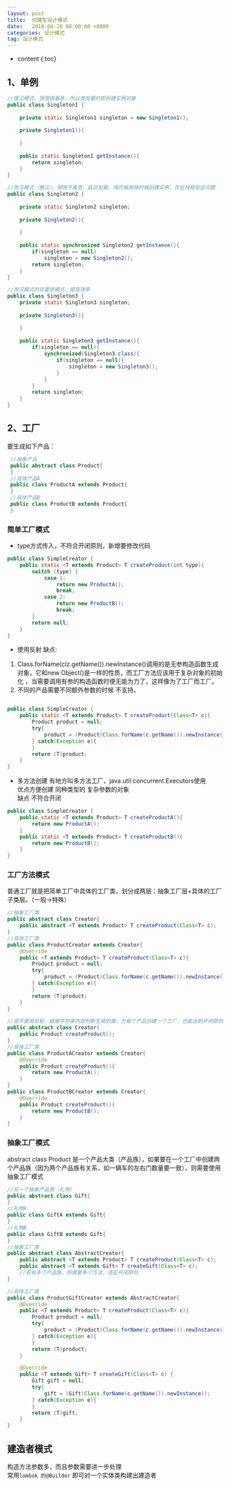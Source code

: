 ```yaml
---
layout: post
title:  创建型设计模式
date:   2018-04-28 08:00:00 +0800
categories: 设计模式
tag: 设计模式
---
```


* content
{:toc}


## 1、单例
```java
//饿汉模式，很饿很着急，所以类加载时即创建实例对象
public class Singleton1 {
	
	private static Singleton1 singleton = new Singleton1();
	
	private Singleton1(){
		
	}
	
	public static Singleton1 getInstance(){
		return singleton;
	}
}

//饱汉模式（懒汉），很饱不着急，延迟加载，啥时候用啥时候创建实例，存在线程安全问题
public class Singleton2 {
 
	private static Singleton2 singleton;
	
	private Singleton2(){
		
	}
	
	public static synchronized Singleton2 getInstance(){
		if(singleton == null) 
			singleton = new Singleton2();
		return singleton;
	}
}

//饱汉模式的双重锁模式，提高效率
public class Singleton3 {
	private static Singleton3 singleton;
	
	private Singleton3(){
		
	}
	
	public static Singleton3 getInstance(){
		if(singleton == null){
			synchronized(Singleton3.class){
				if(singleton == null){
					singleton = new Singleton3();
				}
			}
		}
		return singleton;
	}
}

```

## 2、工厂
要生成如下产品：
```java
 //抽象产品
 public abstract class Product{
 }
 //具体产品A
 public class ProductA extends Product{
 }
 //具体产品B
 public class ProductB extends Product{
 }
```
### 简单工厂模式
* type方式传入，不符合开闭原则，新增要修改代码

```java
public class SimpleCreator {
    public static <T extends Product> T createProduct(int type){
        switch (type) {
            case 1:
                return new ProductA();
                break;
            case 2:
                return new ProductB();
                break;
        }
        return null;
    }
}
```

* 使用反射
缺点:
1. Class.forName(clz.getName()).newInstance()调用的是无参构造函数生成对象，它和new Object()是一样的性质，而工厂方法应该用于复杂对象的初始化 ，当需要调用有参的构造函数时便无能为力了，这样像为了工厂而工厂。
2. 不同的产品需要不同额外参数的时候 不支持。

```java

public class SimpleCreator {
    public static <T extends Product> T createProduct(Class<T> c){
        Product product = null;
        try{
            product = (Product)Class.forName(c.getName()).newInstance();
        } catch(Exception e){
        }
        return (T)product;
    }
}
```

* 多方法创建 
有地方叫多方法工厂，java.util.concurrent.Executors使用   
优点方便创建 同种类型的 复杂参数的对象   
缺点 不符合开闭   

```java
public class SimpleCreator {
    public static <T extends Product> T createProductA(){
        return new ProductA();
    }
    public static <T extends Product> T createProductB(){
        return new ProductB();
    }
}

```

### 工厂方法模式
普通工厂就是把简单工厂中具体的工厂类，划分成两层：抽象工厂层+具体的工厂子类层。（一般->特殊）

```java
//抽象工厂类
public abstract class Creator{
    public abstract <T extends Product> T createProduct(Class<T> c);
}
//具体工厂类
public class ProductCreator extends Creator{
    @Override
    public <T extends Product> T createProduct(Class<T> c){
        Product product = null;
        try{
            product = (Product)Class.forName(c.getName()).newInstance();
        } catch(Exception e){
        }
        return (T)product;
    }
}
```

```java
//或不使用反射，根据字符串内部判断生成的类，为每个产品创建一个工厂，也能达到开闭原则，但是类会变多
public abstract class Creator{
    public Product createProduct();
}
//具体工厂类
public class ProductACreator extends Creator{
    @Override
    public Product createProduct(){
        return new ProductA();
    }
}
public class ProductBCreator extends Creator{
    @Override
    public Product createProduct(){
        return new ProductB();
    }
}
```

### 抽象工厂模式
abstract class Product 是一个产品大类（产品族），如果要在一个工厂中创建两个产品族（因为两个产品族有关系，如一辆车的左右门数量要一致），则需要使用抽象工厂模式
```java
//另一个抽象产品族（礼物）
public abstract class Gift{
}
//礼物A
public class GiftA extends Gift{
}
//礼物B
public class GiftB extends Gift{
}
//抽象工厂类
public abstract class AbstractCreator{
    public abstract <T extends Product> T createProduct(Class<T> c);
    public abstract <T extends Gift> T createGift(Class<T> c);
    //若有多个产品族，则需要多个方法，违反开闭原则
}

//具体工厂类
public class ProductGiftCreator extends AbstractCreator{
    @Override
    public <T extends Product> T createProduct(Class<T> c){
        Product product = null;
        try{
            product = (Product)Class.forName(c.getName()).newInstance();
        } catch(Exception e){
        }
        return (T)product;
    }

    @Override
    public <T extends Gift> T createGift(Class<T> c) {
        Gift gift = null;
        try{
            gift = (Gift)Class.forName(c.getName()).newInstance();
        } catch(Exception e){
        }
        return (T)gift;
    }
}
```

## 建造者模式
构造方法参数多，而且参数需要进一步处理   
常用`lombok 的@Builder` 即可对一个实体类构建出建造者   